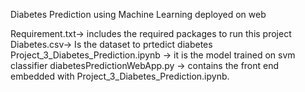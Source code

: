 Diabetes Prediction using Machine Learning deployed on web

Requirement.txt-> includes the required packages to run this project
Diabetes.csv-> Is the dataset to prtedict diabetes
Project_3_Diabetes_Prediction.ipynb -> it is the model trained on svm classifier
diabetesPredictionWebApp.py -> contains the front end embedded with Project_3_Diabetes_Prediction.ipynb.
